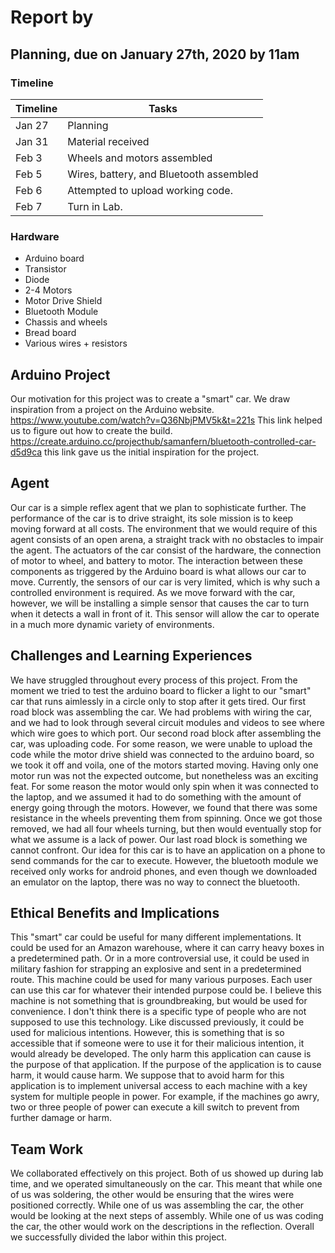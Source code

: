 # Report by

## Planning, due on January 27th, 2020 by 11am

### Timeline

| Timeline  | Tasks |
| ----------- | ----------- |
|   Jan 27    |    Planning   |
|   Jan 31    |  Material received  |
|   Feb 3     |  Wheels and motors assembled  |
|   Feb 5     |  Wires, battery, and Bluetooth assembled |
|   Feb 6     | Attempted to upload working code. |
|   Feb 7     | Turn in Lab. |

### Hardware

- Arduino board
- Transistor
- Diode
- 2-4 Motors
- Motor Drive Shield
- Bluetooth Module
- Chassis and wheels
- Bread board
- Various wires + resistors

## Arduino Project

Our motivation for this project was to create a "smart" car. We draw inspiration
from a project on the Arduino website. <https://www.youtube.com/watch?v=Q36NbjPMV5k&t=221s>
This link helped us to figure out how to create the build.
<https://create.arduino.cc/projecthub/samanfern/bluetooth-controlled-car-d5d9ca>
this link gave us the initial inspiration for the project.

## Agent

Our car is a simple reflex agent that we plan to sophisticate further. The performance
of the car is to drive straight, its sole mission is to keep moving forward at all
costs. The environment that we would require of this agent consists of an open arena,
a straight track with no obstacles to impair the agent. The actuators of the car
consist of the hardware, the connection of motor to wheel, and battery to motor.
The interaction between these components as triggered by the Arduino board is what
allows our car to move. Currently, the sensors of our car is very limited, which
is why such a controlled environment is required. As we move forward with the car,
however, we will be installing a simple sensor that causes the car to turn when
it detects a wall in front of it. This sensor will allow the car to operate in a
much more dynamic variety of environments.

## Challenges and Learning Experiences

We have struggled throughout every process of this project. From the moment we tried
to test the arduino board to flicker a light to our "smart" car that runs aimlessly
in a circle only to stop after it gets tired. Our first road block was assembling
the car. We had problems with wiring the car, and we had to look through several
circuit modules and videos to see where which wire goes to which port. Our second
road block after assembling the car, was uploading code. For some reason, we were
unable to upload the code while the motor drive shield was connected to the arduino
board, so we took it off and voila, one of the motors started moving. Having only
one motor run was not the expected outcome, but nonetheless was an exciting feat.
For some reason the motor would only spin when it was connected to the laptop, and
we assumed it had to do something with the amount of energy going through the motors.
However, we found that there was some resistance in the wheels preventing them from
spinning. Once we got those removed, we had all four wheels turning, but then would
eventually stop for what we assume is a lack of power. Our last road block is something
we cannot confront. Our idea for this car is to have an application on a phone to
send commands for the car to execute. However, the bluetooth module we received
only works for android phones, and even though we downloaded an emulator on the
laptop, there was no way to connect the bluetooth.

## Ethical Benefits and Implications

This "smart" car could be useful for many different implementations. It could be
used for an Amazon warehouse, where it can carry heavy boxes in a predetermined
path. Or in a more controversial use, it could be used in military fashion for strapping
an explosive and sent in a predetermined route.
This machine could be used for many various purposes. Each user can use this car
for whatever their intended purpose could be. I believe this machine is not something
that is groundbreaking, but would be used for convenience.
I don't think there is a specific type of people who are not supposed to use this
technology. Like discussed previously, it could be used for malicious intentions.
However, this is something that is so accessible that if someone were to use it
for their malicious intention, it would already be developed.
The only harm this application can cause is the purpose of that application. If
the purpose of the application is to cause harm, it would cause harm.
We suppose that to avoid harm for this application is to implement universal access
to each machine with a key system for multiple people in power. For example, if
the machines go awry, two or three people of power can execute a kill switch to
prevent from further damage or harm.

## Team Work

We collaborated effectively on this project. Both of us showed up during lab time,
and we operated simultaneously on the car. This meant that while one of us was
soldering, the other would be ensuring that the wires were positioned correctly.
While one of us was assembling the car, the other would be looking at the next steps
of assembly. While one of us was coding the car, the other would work on the descriptions
in the reflection. Overall we successfully divided the labor within this project.
